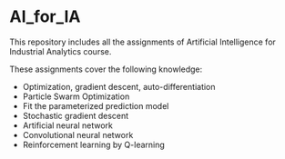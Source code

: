 # AI_for_IA

This repository includes all the assignments of Artificial Intelligence for Industrial Analytics course.



These assignments cover the following knowledge:

*   Optimization, gradient descent, auto-differentiation
*   Particle Swarm Optimization
*   Fit the parameterized prediction model
*   Stochastic gradient descent
*   Artificial neural network
*   Convolutional neural network
*   Reinforcement learning by Q-learning
